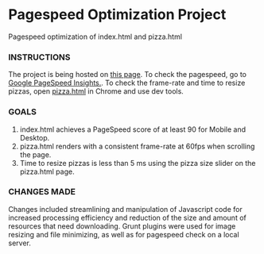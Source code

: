 # Pagespeed Optimization Project

Pagespeed optimization of index.html and pizza.html

### INSTRUCTIONS

The project is being hosted on [this page](http://sunnyanna.github.io/frontend-nanodegree-mobile-portfolio).
To check the pagespeed, go to [Google PageSpeed Insights.](https://developers.google.com/speed/pagespeed/insights).
To check the frame-rate and time to resize pizzas, open [pizza.html](http://sunnyanna.github.io/frontend-nanodegree-mobile-portfolio/views/pizza.html) in Chrome and use dev tools.

### GOALS

1. index.html achieves a PageSpeed score of at least 90 for Mobile and Desktop.
2. pizza.html renders with a consistent frame-rate at 60fps when scrolling the page.
3. Time to resize pizzas is less than 5 ms using the pizza size slider on the pizza.html page.

### CHANGES MADE

Changes included streamlining and manipulation of Javascript code for increased processing efficiency and reduction of the size and amount of resources that need downloading.
Grunt plugins were used for image resizing and file minimizing, as well as for pagespeed check on a local server.
